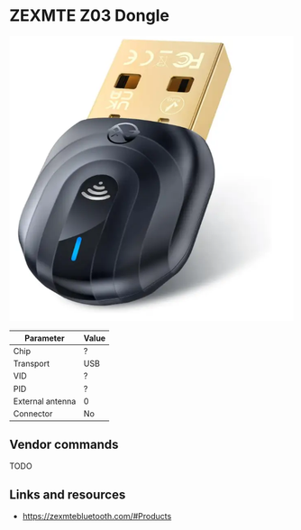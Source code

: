 # ZEXMTE Z03 Dongle

![ZEXMTE Z03](ZEXMTE_Z03.webp)

| Parameter        | Value |
| ---------------- | ----- |
| Chip             | ?     |
| Transport        | USB   |
| VID              | ?     |
| PID              | ?     |
| External antenna | 0     |
| Connector        | No    |

## Vendor commands

TODO

## Links and resources

- <https://zexmtebluetooth.com/#Products>
